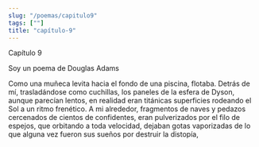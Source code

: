 ```yaml
---
slug: "/poemas/capitulo9"
tags: [""]
title: "capítulo-9"
---
```

Capítulo 9

Soy un poema de Douglas Adams

Como una muñeca levita hacia el fondo de una piscina, flotaba. Detrás de mí, trasladándose como cuchillas, los paneles de la esfera de Dyson, aunque parecían lentos, en realidad eran titánicas superficies rodeando el Sol a un ritmo frenético. A mi alrededor, fragmentos de naves y pedazos cercenados de cientos de confidentes, eran pulverizados por el filo de espejos, que orbitando a toda velocidad, dejaban gotas vaporizadas de lo que alguna vez fueron sus sueños por destruir la distopía,
